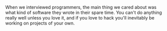 
When we interviewed programmers, the main thing we cared about was what
kind of software they wrote in their spare time. You can't do anything
really well unless you love it, and if you love to hack you'll
inevitably be working on projects of your own.
